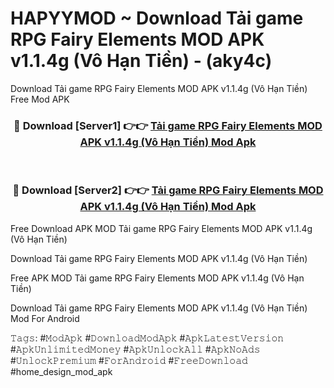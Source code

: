 # HAPYYMOD ~ Download Tải game RPG Fairy Elements MOD APK v1.1.4g (Vô Hạn Tiền) - (aky4c)
Download Tải game RPG Fairy Elements MOD APK v1.1.4g (Vô Hạn Tiền) Free Mod APK

<div align="center">
<h3>🔴 Download [Server1] 👉👉 <a href="https://apk-comot.site?title=Tải_game_RPG_Fairy_Elements_MOD_APK_v1.1.4g_(Vô_Hạn_Tiền)">Tải game RPG Fairy Elements MOD APK v1.1.4g (Vô Hạn Tiền) Mod Apk</a></h3><br>

<h3>🔴 Download [Server2] 👉👉 <a href="https://apk-comot.site?title=Tải_game_RPG_Fairy_Elements_MOD_APK_v1.1.4g_(Vô_Hạn_Tiền)">Tải game RPG Fairy Elements MOD APK v1.1.4g (Vô Hạn Tiền) Mod Apk</a></h3>
</div>


Free Download APK MOD Tải game RPG Fairy Elements MOD APK v1.1.4g (Vô Hạn Tiền)

Download Tải game RPG Fairy Elements MOD APK v1.1.4g (Vô Hạn Tiền) 

Free APK MOD Tải game RPG Fairy Elements MOD APK v1.1.4g (Vô Hạn Tiền) 

Download Tải game RPG Fairy Elements MOD APK v1.1.4g (Vô Hạn Tiền) Mod For Android

𝚃𝚊𝚐𝚜: #𝙼𝚘𝚍𝙰𝚙𝚔 #𝙳𝚘𝚠𝚗𝚕𝚘𝚊𝚍𝙼𝚘𝚍𝙰𝚙𝚔 #𝙰𝚙𝚔𝙻𝚊𝚝𝚎𝚜𝚝𝚅𝚎𝚛𝚜𝚒𝚘𝚗 #𝙰𝚙𝚔𝚄𝚗𝚕𝚒𝚖𝚒𝚝𝚎𝚍𝙼𝚘𝚗𝚎𝚢 #𝙰𝚙𝚔𝚄𝚗𝚕𝚘𝚌𝚔𝙰𝚕𝚕 #𝙰𝚙𝚔𝙽𝚘𝙰𝚍𝚜 #𝚄𝚗𝚕𝚘𝚌𝚔𝙿𝚛𝚎𝚖𝚒𝚞𝚖 #𝙵𝚘𝚛𝙰𝚗𝚍𝚛𝚘𝚒𝚍 #𝙵𝚛𝚎𝚎𝙳𝚘𝚠𝚗𝚕𝚘𝚊𝚍 #home_design_mod_apk
